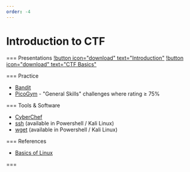 ```yaml
---
order: -4
---
```


# Introduction to CTF

=== Presentations
[!button icon="download" text="Introduction"](/files/introduction.pptx) [!button icon="download" text="CTF Basics"](/files/ctf-basics.pptx)

=== Practice
- [Bandit](https://overthewire.org/wargames/bandit/)
- [PicoGym](https://play.picoctf.org/practice?category=5&page=1) - "General Skills" challenges where rating ≥ 75%

=== Tools & Software
- [CyberChef](https://gchq.github.io/CyberChef/)
- [ssh](https://linux.die.net/man/1/ssh) (available in Powershell / Kali Linux)
- [wget](https://linux.die.net/man/1/wget) (available in Powershell / Kali Linux)

=== References
- [Basics of Linux](https://d00mfist.gitbooks.io/ctf/content/basics_of_linux.html)

===
